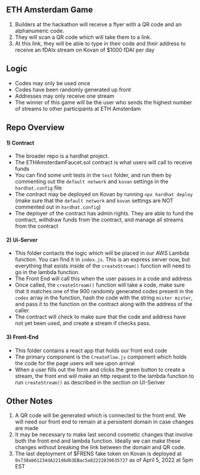 ## ETH Amsterdam Game

1) Builders at the hackathon will receive a flyer with a QR code and an alphanumeric code.
2) They will scan a QR code which will take them to a link.
3) At this link, they will be able to type in their code and their address to receive an fDAIx stream on Kovan of $1000 fDAI per day

## Logic
- Codes may only be used once
- Codes have been randomly generated up front
- Addresses may only receive one stream
- The winner of this game will be the user who sends the highest number of streams to other participants at ETH Amsterdam

## Repo Overview

#### 1) Contract
- The broader repo is a hardhat project. 
- The ETHAmsterdamFaucet.sol contract is what users will call to receive funds
- You can find some unit tests in the `test` folder, and run them by commenting out the `default network` and `kovan` settings in the `hardhat.config` file
- The contract may be deployed on Kovan by running `npx hardhat deploy` (make sure that the `default network` and `kovan` settings are NOT commented out in `hardhat.config`)
- The deployer of the contract has admin rights. They are able to fund the contract, withdraw funds from the contract, and manage all streams from the contract

#### 2) Ui-Server
- This folder contacts the logic which will be placed in our AWS Lambda function. You can find it in `index.js`. This is an express server now, but everything that exists inside of the `createStream()` function will need to go in the lambda function.
- The Front End will call this when the user passes in a code and address
- Once called, the `createStream()` function will take a code, make sure that it matches one of the 900 randomly generated codes present in the `codes` array in the function, hash the code with the string `mister mister`, and pass it to the function on the contract along with the address of the caller.
-  The contract will check to make sure that the code and address have not yet been used, and create a stream if checks pass.

#### 3) Front-End
- This folder contains a react app that holds our front end code
- The primary component is the `CreateFlow.js` component which holds the code for the page users will see upon arrival
- When a user fills out the form and clicks the green button to create a stream, the front end will make an http request to the lambda function to run `createStream()` as described in the section on UI-Seriver

## Other Notes
1) A QR code will be generated which is connected to the front end. We will need our front end to remain at a persistent domain in case changes are made
2) It may be necessary to make last second cosmetic changes that involve both the front end and lambda function. Ideally we can make these changes without breaking the link between the domain and QR code. 
3) The last deployment of $FRENS fake token on Kovan is deployed at `0x738ab61234dA221d6d63EBac5a82222839635727` as of April 5, 2022 at 5pm EST
